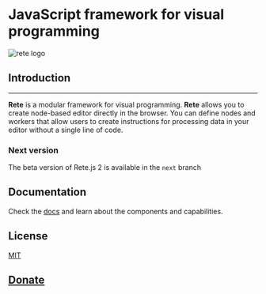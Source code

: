 # JavaScript framework for visual programming

![rete logo](https://i.imgur.com/rydGu6B.png)

## Introduction
----
**Rete** is a modular framework for visual programming. **Rete** allows you to create node-based editor directly in the browser. You can define nodes and workers that allow users to create instructions for processing data in your editor without a single line of code.

### Next version

The beta version of Rete.js 2 is available in the `next` branch

Documentation
----
Check the [docs](https://rete.js.org/#/docs) and learn about the components and capabilities.


License
----
[MIT](http://opensource.org/licenses/MIT)

[Donate](http://rete.js.org/#support)
---
